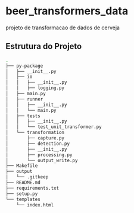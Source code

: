 # beer_transformers_data

projeto de transformacao de dados de cerveja

## Estrutura do Projeto

```bash
.
├── py-package
│   ├── __init__.py
│   ├── io
│   │   ├── __init__.py
│   │   ├── logging.py
│   ├── main.py
│   ├── runner
│   │   ├── __init__.py
│   │   └── main.py
│   ├── tests
│   │   ├── __init__.py
│   │   └── test_unit_transformer.py
│   └── transformation
│       ├── capture.py
│       ├── detection.py
│       ├── __init__.py
│       ├── processing.py
│       └── output_write.py
├── Makefile
├── output
│   └── .gitkeep
├── README.md
├── requirements.txt
├── setup.py
└── templates
    └── index.html
```
